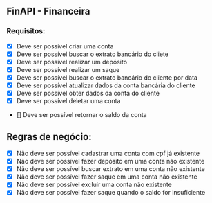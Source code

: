 ## FinAPI - Financeira

### Requisitos:

- [x] Deve ser possível criar uma conta
- [x] Deve ser possível buscar o extrato bancário do cliete
- [x] Deve ser possível realizar um depósito
- [x] Deve ser possível realizar um saque
- [x] Deve ser possível buscar o extrato bancário do cliente por data
- [x] Deve ser possível atualizar dados da conta bancária do cliente
- [x] Deve ser possível obter dados da conta do cliente
- [x] Deve ser possível deletar uma conta
- [] Deve ser possível retornar o saldo da conta

## Regras de negócio:

- [x] Não deve ser possível cadastrar uma conta com cpf já existente
- [x] Não deve ser possível fazer depósito em uma conta não existente
- [x] Não deve ser possível buscar extrato em uma conta não existente
- [x] Não deve ser possível fazer saque em uma conta não existente
- [x] Não deve ser possível excluir uma conta não existente
- [x] Não deve ser possível fazer saque quando o saldo for insuficiente
